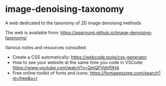 # image-denoising-taxonomy
A web dedicated to the taxonomy of 2D image denoising methods

The web is available from: https://agarnung.github.io/image-denoising-taxonomy/

Various notes and resources consulted:

- Create a CSS automatically: https://webcode.tools/css-generator
- How to see your website at the same time you code in VSCode: https://www.youtube.com/watch?v=QmQFVghf0H4 
- Free online toolkit of fonts and icons: https://fontawesome.com/search?m=free&o=r
